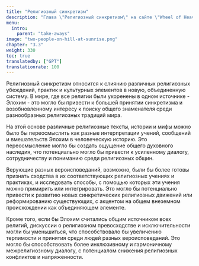 ```yaml
---
title: "Религиозный синкретизм"
description: "Глава \"Религиозный синкретизм\" на сайте \"Wheel of Heaven\" исследует смешение и интеграцию различных религиозных убеждений и практик, особенно в контексте гипотезы сайта об внеземном влиянии на человеческую цивилизацию. В этой главе может быть рассмотрено, как различные религиозные традиции и истории могут быть взаимосвязаны или переосмыслены в свете теории о том, что развитая инопланетная цивилизация, Элохимы, сыграла роль в развитии человечества. Глава, вероятно, нацелена на предоставление последовательного взгляда, который объединяет различия между разнообразными религиозными рассказами, предлагая уникальную перспективу на синтез этих духовных убеждений с внеземной гипотезой сайта."
menu:
  intro:
    parent: "take-aways"
image: "two-people-on-hill-at-sunrise.png"
chapter: "3.3"
weight: 330
toc: true
translatedby: ["GPT"]
translationrate: 100
---
```


Религиозный синкретизм относится к слиянию различных религиозных убеждений, практик и культурных элементов в новую, объединенную систему. В мире, где все религии были укоренены в одном источнике - Элохим - это могло бы привести к большей принятии синкретизма и возобновленному интересу к поиску общего знаменателя среди разнообразных религиозных традиций мира.

На этой основе различные религиозные тексты, истории и мифы можно было бы переосмыслить как разные интерпретации учений, сообщений и вмешательств Элохим в человеческую историю. Это переосмысление могло бы создать ощущение общего духовного наследия, что потенциально могло бы привести к усиленному диалогу, сотрудничеству и пониманию среди религиозных общин.

Верующие разных вероисповеданий, возможно, были бы более готовы признать сходства в их соответствующих религиозных учениях и практиках, и исследовать способы, с помощью которых эти учения можно примирить или интегрировать. Это могло бы потенциально привести к развитию новых синкретических религиозных движений или реформированию существующих, с акцентом на общем внеземном происхождении как объединяющем элементе.

Кроме того, если бы Элохим считались общим источником всех религий, дискуссии о религиозном превосходстве и исключительности могли бы уменьшиться, что способствовало бы увеличению терпимости и принятия среди людей разных вероисповеданий. Это могло бы способствовать более инклюзивному и гармоничному межрелигиозному диалогу, с потенциалом снижения религиозных конфликтов и напряженности.
